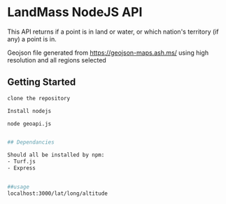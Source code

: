 # LandMass NodeJS API

This API returns if a point is in land or water, or which nation's territory (if any) a point is in. 

Geojson file generated from https://geojson-maps.ash.ms/ using high resolution and all regions selected 

## Getting Started

```bash
clone the repository

Install nodejs

node geoapi.js


## Dependancies 

Should all be installed by npm:
- Turf.js
- Express


##usage
localhost:3000/lat/long/altitude


